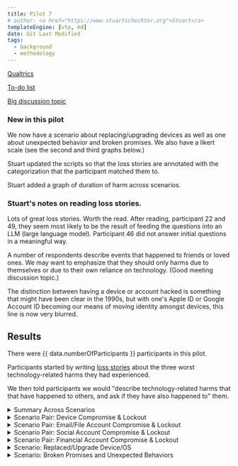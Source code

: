 ```yaml
---
title: Pilot 7
# author: <a href="https://www.stuartschechter.org">Stuart</a>
templateEngine: [vto, md]
date: Git Last Modified
tags:
  - background
  - methodology
---
```


[Qualtrics](https://harvard.az1.qualtrics.com/survey-builder/SV_8fiaLOqpnLLq7Ea/edit?SurveyID=SV_8fiaLOqpnLLq7Ea)

[To-do list](./to-do.md)

[Big discussion topic](./converse.md)

### New in this pilot

We now have a scenario about replacing/upgrading devices as well as one about unexpected behavior and broken promises. We also have a likert scale (see the second and third graphs below.)

Stuart updated the scripts so that the loss stories are annotated with the categorization that the participant matched them to.

Stuart added a graph of duration of harm across scenarios.

### Stuart's notes on reading loss stories.

Lots of great loss stories. Worth the read. After reading, participant 22 and 49, they seem most likely to be  the result of feeding the questions into an LLM (large language model). Participant 46 did not answer initial questions in a meaningful way.

A number of respondents describe events that happened to friends or loved ones. We may want to emphasize that they should only harms due to themselves or due to their own reliance on technology. (Good meeting discussion topic.)

The distinction between having a device or account hacked is something that might have been clear in the 1990s, but with one's Apple ID or Google Account ID becoming our means of moving identity amongst devices, this line is now very blurred.


## Results

There were {{ data.numberOfParticipants }} participants in this pilot.

Participants started by writing [loss stories](./loss-stories.md) about the three worst technology-related harms they had experienced. 


We then told participants we would "describe technology-related harms that that have happened to others, and ask if they have also happened to" them.

<!-- ----------------------------------------------------- -->
<details>
<summary>Summary Across Scenarios</summary>

<figure>
  <img src="/graphs/Pilot7/scenario-bar-chart.svg" alt="A bar chart summarizing the percent of participants who had experienced each harm scenario."/>
  <figcaption>The percent of participants who had experienced each harm scenario. Losses due to failures of security measures to protect participants from attack are paired (left bar) against harms due to security measures themselves harming participants (right bar).</figcaption>
</figure>
<figure><img src="/graphs/Pilot7/scenario-harm-likert-absolute.svg" alt="TBD"/></figure>
<figure><img src="/graphs/Pilot7/scenario-harm-likert-percent.svg" alt="TBD"/></figure>

When participants reported having suffered one of the described scenarios, we asked them how recently they had experienced it.

<figure>
  <img src="/graphs/Pilot7/scenario-recency-bar-chart.svg" alt="A bar chart summarizing how recently participants who had experienced each harm scenario."/>
  <figcaption>The absolute number of participants who had experienced each harm scenario for each level of recency.</figcaption>
</figure>

<figure>
  <img src="/graphs/Pilot7/scenario-recovery-duration-bar-chart.svg" alt=""/>
  <figcaption>Recovery duration for each scenario (absolute figures).</figcaption>
</figure>

<figure>
  <img src="/graphs/Pilot7/scatter-age-vs-scenario-count.svg" alt=""/>
  <figcaption>Have older people experienced more types of harmful events?</figcaption>
</figure>

</details>
<!-- ----------------------------------------------------- -->
<details>
<summary>Scenario Pair: Device Compromise & Lockout</summary>

We asked participants who had a device compromised/stolen or locked what type of device it was. (If they had experienced more than one incident of a scenario we asked about the worst.)

<figure>
  <img src="/graphs/Pilot7/device-bar-chart.svg" alt="A bar chart summarizing the number of devices of each type that were lost or hacked."/>
  <figcaption>The absolute number of devices of each type that participants had suffered the compromise of (left bar in pair) or had been locked out of (right bar in pair).</figcaption>
</figure>
<figure><img src="/graphs/Pilot7/hacked-device-dur-bar-chart.svg" alt="TBD"/></figure>


<figure>
  <img src="/graphs/Pilot7/hacked-device-how-bar-chart.svg" alt="A bar chart summarizing how devices were compromised."/>
  <figcaption>How devices were compromised.</figcaption>
</figure>

<figure>
  <img src="/graphs/Pilot7/locked-device-how-bar-chart.svg" alt="A bar chart summarizing how participants reported being locked out of their devices."/>
  <figcaption>How users were locked out of their devices.</figcaption>
</figure>

<figure><img src="/graphs/Pilot7/locked-device-recdat-bar-chart.svg" alt="TBD"/></figure>
<figure><img src="/graphs/Pilot7/locked-device-dur-bar-chart.svg" alt="TBD"/></figure>

</details>
<!-- ----------------------------------------------------- -->
<details>
<summary>Scenario Pair: Email/File Account Compromise & Lockout</summary>
<figure>
  <img src="/graphs/Pilot7/account-type-bar-chart.svg" alt="A bar chart summarizing the number of devices of each type that were lost or hacked."/>
  <figcaption>The types of accounts that participants had suffered the compromise of (left bar in pair) or had been locked out of (right bar in pair).</figcaption>
</figure>

<figure><img src="/graphs/Pilot7/hacked-acct-how-bar-chart.svg" alt="TBD"/></figure>
<figure><img src="/graphs/Pilot7/hacked-acct-type-bar-chart.svg" alt="TBD"/></figure>
<figure><img src="/graphs/Pilot7/hacked-acct-dur-bar-chart.svg" alt="TBD"/></figure>
<figure><img src="/graphs/Pilot7/locked-acct-how-bar-chart.svg" alt="TBD"/></figure>
<figure><img src="/graphs/Pilot7/locked-acct-type-bar-chart.svg" alt="TBD"/></figure>
<figure><img src="/graphs/Pilot7/locked-acct-dur-bar-chart.svg" alt="TBD"/></figure>

</details>
<!-- ----------------------------------------------------- -->
<details>
<summary>Scenario Pair: Social Account Compromise & Lockout</summary>
<figure>
  <img src="/graphs/Pilot7/social-account-type-bar-chart.svg" alt="A bar chart summarizing the number of devices of each type that were lost or hacked."/>
  <figcaption>The types of social accounts that participants had suffered the compromise of (left bar in pair) or had been locked out of (right bar in pair).</figcaption>
</figure>

<figure><img src="/graphs/Pilot7/hacked-soc-how-bar-chart.svg" alt="TBD"/></figure>
<figure><img src="/graphs/Pilot7/hacked-soc-type-bar-chart.svg" alt="TBD"/></figure>
<figure><img src="/graphs/Pilot7/locked-soc-how-bar-chart.svg" alt="TBD"/></figure>
<figure><img src="/graphs/Pilot7/locked-soc-type-bar-chart.svg" alt="TBD"/></figure>
<figure><img src="/graphs/Pilot7/locked-soc-dur-bar-chart.svg" alt="TBD"/></figure>

</details>
<!-- ----------------------------------------------------- -->
<details>
<summary>Scenario Pair: Financial Account Compromise & Lockout</summary>
<figure>
  <img src="/graphs/Pilot7/financial-account-type-bar-chart.svg" alt="A bar chart summarizing the number of devices of each type that were lost or compromised."/>
  <figcaption>The types of financial accounts that participants had suffered the compromise of (left bar in pair) or had been locked out of (right bar in pair).</figcaption>
</figure>

<figure><img src="/graphs/Pilot7/hacked-bank-how-bar-chart.svg" alt="TBD"/></figure>
<figure><img src="/graphs/Pilot7/hacked-bank-type-bar-chart.svg" alt="TBD"/></figure>
<figure><img src="/graphs/Pilot7/locked-bank-how-bar-chart.svg" alt="TBD"/></figure>
<figure><img src="/graphs/Pilot7/locked-bank-type-bar-chart.svg" alt="TBD"/></figure>
<figure><img src="/graphs/Pilot7/locked-bank-dur-bar-chart.svg" alt="TBD"/></figure>

</details>
<!-- ----------------------------------------------------- -->
<details>
<summary>Scenario: Replaced/Upgrade Device/OS</summary>

<figure><img src="/graphs/Pilot7/swap-device-what-bar-chart.svg" alt="TBD"/></figure>
<figure><img src="/graphs/Pilot7/swap-device-harm-bar-chart.svg" alt="TBD"/></figure>
<figure><img src="/graphs/Pilot7/swap-device-dur-bar-chart.svg" alt="TBD"/></figure>
</details>
<!-- ----------------------------------------------------- -->
<details>
<summary>Scenario: Broken Promises and Unexpected Behaviors</summary>
<figure><img src="/graphs/Pilot7/disconnect-how-bar-chart.svg" alt="TBD"/></figure>
<figure><img src="/graphs/Pilot7/disconnect-harm-bar-chart.svg" alt="TBD"/></figure>
<figure><img src="/graphs/Pilot7/disconnect-dur-bar-chart.svg" alt="TBD"/></figure>
</details>
<!-- ----------------------------------------------------- -->
